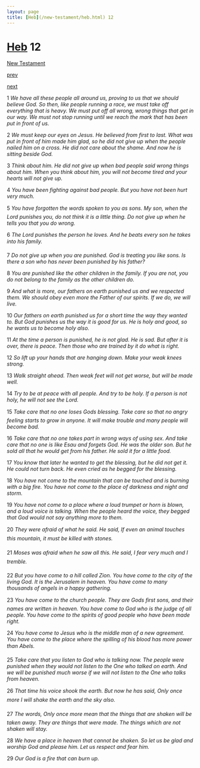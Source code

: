 ```yaml
---
layout: page
title: [Heb](/new-testament/heb.html) 12
---
```


# [Heb](/new-testament/heb.html) 12

[New Testament](/new-testament.html)


[prev](/new-testament/heb/heb-11.html)


[next](/new-testament/heb/heb-13.html)

1 _We have all these people all around us, proving to us that we should believe God. So then,  like people running a race, we must take off everything that is heavy. We must put off all wrong, wrong things that get in our way. We must not stop running until we reach the mark that has been put in front of us._

2 _We must keep our eyes on Jesus. He believed from first to last. What was put in front of him made him glad, so he did not give up when the people nailed him on a cross. He did not care about the shame. And now he is sitting beside God._

3 _Think about him. He did not give up when bad people said wrong things about him.  When you think about him, you will not become tired and your hearts will not give up._

4 _You have been fighting against bad people. But you have not been hurt very much._

5 _You have forgotten the words spoken to you as sons. My son, when the Lord punishes you, do not think it is a little thing. Do not give up when he tells you that you do wrong._

6 _The Lord punishes the person he loves. And he beats every son he takes into his family._

7 _Do not give up when you are punished. God is treating you like sons. Is there a son who has never been punished by his father?_

8 _You are punished like the other children in the family. If you are not, you do not belong to the family as the other children do._

9 _And what is more, our fathers on earth punished us and we respected them. We should obey even more the Father of our spirits. If we do, we will live._

10 _Our fathers on earth punished us for a short time the way they wanted to. But God punishes us the way it is good for us. He is holy and good, so he wants us to become holy also._

11 _At the time a person is punished, he is not glad. He is sad. But after it is over, there is peace. Then those who are trained by it do what is right._

12 _So lift up your hands that are hanging down. Make your weak knees strong._

13 _Walk straight ahead. Then weak feet will not get worse, but will be made well._

14 _Try to be at peace with all people. And try to be holy. If a person is not holy, he will not see the Lord._

15 _Take care that no one loses Gods blessing. Take care so that no angry feeling starts to grow in anyone. It will make trouble and many people will become bad._

16 _Take care that no one takes part in wrong ways of using sex. And take care that no one is like Esau and forgets God. He was the older son. But he sold all that he would get from his father. He sold it for a little food._

17 _You know that later he wanted to get the blessing, but he did not get it. He could not turn back. He even cried as he begged for the blessing._

18 _You have not come to the mountain that can be touched and is burning with a big fire.  You have not come to the place of darkness and night and storm._

19 _You have not come to a place where a loud trumpet or horn is blown, and a loud voice is talking. When the people heard the voice, they begged that God would not say anything more to them._

20 _They were afraid of what he said. He said, If even an animal touches this mountain, it must be killed with stones._

21 _Moses was afraid when he saw all this. He said, I fear very much and I tremble._

22 _But you have come to a hill called Zion. You have come to the city of the living God. It is the Jerusalem in heaven. You have come to many thousands of angels in a happy gathering._

23 _You have come to the church people. They are Gods first sons, and their names are written in heaven. You have come to God who is the judge of all people. You have come to the spirits of good people who have been made right._

24 _You have come to Jesus who is the middle man of a new agreement. You have come to the place where the spilling of his blood has more power than Abels._

25 _Take care that you listen to God who is talking now. The people were punished when they would not listen to the One who talked on earth. And we will be punished much worse if we will not listen to the One who talks from heaven._

26 _That time his voice shook the earth. But now he has said, Only once more I will shake the earth and the sky also._

27 _The words, Only once more mean that the things that are shaken will be taken away.  They are things that were made. The things which are not shaken will stay._

28 _We have a place in heaven that cannot be shaken. So let us be glad and worship God and please him. Let us respect and fear him._

29 _Our God is a fire that can burn up._

